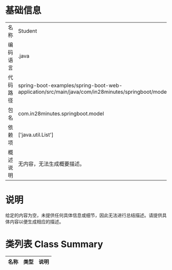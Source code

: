 # 基础信息

|      |      |
|------|------|
| 名称 | Student |
| 编码语言 | .java |
| 代码路径 | spring-boot-examples/spring-boot-web-application/src/main/java/com/in28minutes/springboot/model/Student.java |
| 包名 | com.in28minutes.springboot.model |
| 依赖项 | ['java.util.List'] |
| 概述说明 | 无内容，无法生成概要描述。 |

# 说明

给定的内容为空，未提供任何具体信息或细节，因此无法进行总结描述。请提供具体内容以便生成相应的描述。

# 类列表 Class Summary

| 名称   | 类型  | 说明 |
|-------|------|-------------|




